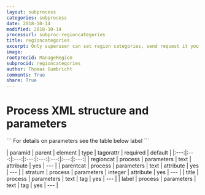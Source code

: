 ```yaml
---
layout: subprocess
categories: subprocess
date: 2018-10-14
modified: 2018-10-14
processurl: subproc-regioncategories
title: regioncategories
excerpt: Only superuser can set region categories, send request it you really need a new region category
image: 
rootprocid: ManageRegion
subprocid: regioncategories
author: Thomas Gumbricht
comments: True
share: True
---
```


<h1 class='foot-description'>Process XML structure and parameters</h1>
```
For details on parameters see the table below
<?xml version="1.0" ?>
<process>
  <!--Generated from python-->
  <userproj plotid="yourplotid" projectid="yourprojectid" siteid="yoursiteid" system="systemid" tractid="yourtractid" userid="youruserid"/>
  <period endday="DD" endmonth="MM" endyear="YYYY" seasonendday="DD" seasonendmonth="MM" seasonstartday="DD" seasonstartmonth="MM" startday="DD" startmonth="MM" startyear="YYYY" timestep="timestep"/>
  <parameters parentcat="txtstring" regioncat="txtstring" stratum="xyz">
    <title>title</title>
    <label>label</label>
  </parameters>
</process>
```

| paramid | parent | element | type | tagorattr | required | default |
|:---:|:---:|:---:|:---:|:---:|:---:|:---:|:---:|
| regioncat | process | parameters | text | attribute | yes | --- |
| parentcat | process | parameters | text | attribute | yes | --- |
| stratum | process | parameters | integer | attribute | yes | --- |
| title | process | parameters | text | tag | yes | --- |
| label | process | parameters | text | tag | yes | --- |
